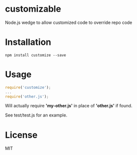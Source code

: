 # customizable
Node.js wedge to allow customized code to override repo code

# Installation
`npm install customize --save`

# Usage
```javascript
require('customize');
...
require('other.js');
```

Will actually require **'my-other.js'** in place of **'other.js'** if found.

See test/test.js for an example.

# License
MIT
